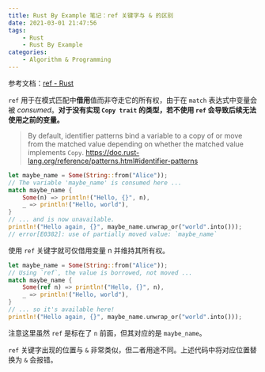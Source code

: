 ```yaml
---
title: Rust By Example 笔记：ref 关键字与 & 的区别
date: 2021-03-01 21:47:56
tags:
    - Rust
    - Rust By Example
categories:
    - Algorithm & Programming
---
```


参考文档：[ref - Rust](https://doc.rust-lang.org/std/keyword.ref.html)

`ref` 用于在模式匹配中**借用**值而非夺走它的所有权，由于在 `match` 表达式中变量会被 *consumed*。**对于没有实现 `Copy trait` 的类型，若不使用 `ref` 会导致后续无法使用之前的变量。**

> By default, identifier patterns bind a variable to a copy of or move from the matched value depending on whether the matched value implements `Copy`. 
> https://doc.rust-lang.org/reference/patterns.html#identifier-patterns

```rust
let maybe_name = Some(String::from("Alice"));
// The variable 'maybe_name' is consumed here ...
match maybe_name {
    Some(n) => println!("Hello, {}", n),
    _ => println!("Hello, world"),
}
// ... and is now unavailable.
println!("Hello again, {}", maybe_name.unwrap_or("world".into()));
// error[E0382]: use of partially moved value: `maybe_name`
```

使用 `ref` 关键字就可仅借用变量 n 并维持其所有权。

```rust
let maybe_name = Some(String::from("Alice"));
// Using `ref`, the value is borrowed, not moved ...
match maybe_name {
    Some(ref n) => println!("Hello, {}", n),
    _ => println!("Hello, world"),
}
// ... so it's available here!
println!("Hello again, {}", maybe_name.unwrap_or("world".into()));
```

注意这里虽然 `ref` 是标在了 `n` 前面，但其对应的是 `maybe_name`。

`ref` 关键字出现的位置与 `&` 非常类似，但二者用途不同。上述代码中将对应位置替换为 `&` 会报错。



